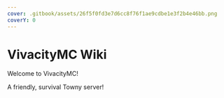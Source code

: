 ```yaml
---
cover: .gitbook/assets/26f5f0fd3e7d6cc8f76f1ae9cdbe1e3f2b4e46bb.png
coverY: 0
---
```


# VivacityMC Wiki

Welcome to VivacityMC!

A friendly, survival Towny server!
